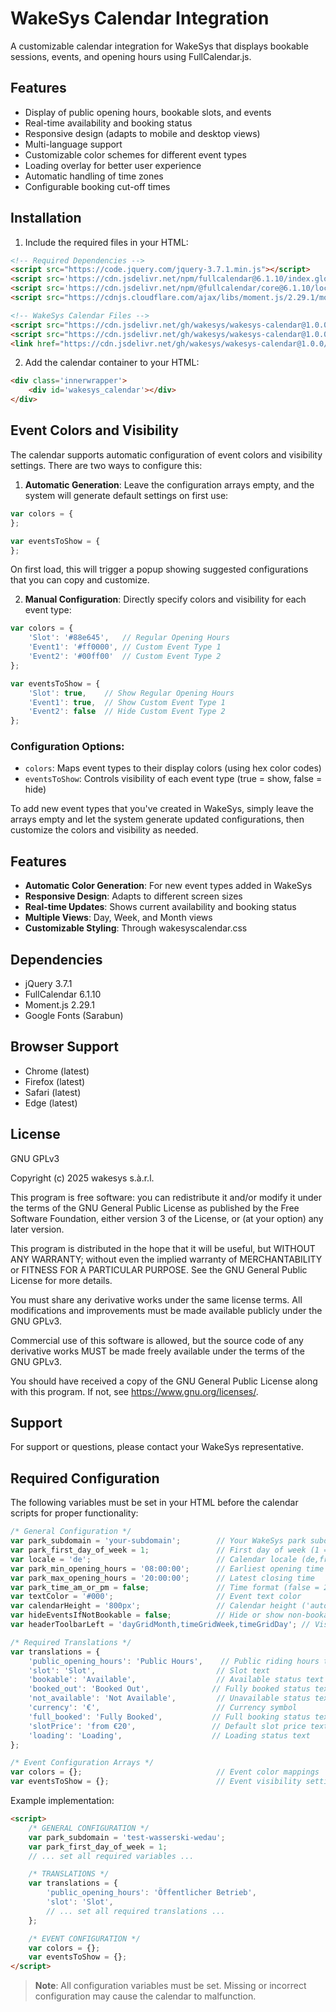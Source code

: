 # WakeSys Calendar Integration

A customizable calendar integration for WakeSys that displays bookable sessions, events, and opening hours using FullCalendar.js.

## Features

- Display of public opening hours, bookable slots, and events
- Real-time availability and booking status
- Responsive design (adapts to mobile and desktop views)
- Multi-language support
- Customizable color schemes for different event types
- Loading overlay for better user experience
- Automatic handling of time zones
- Configurable booking cut-off times

## Installation

1. Include the required files in your HTML:

```html
<!-- Required Dependencies -->
<script src="https://code.jquery.com/jquery-3.7.1.min.js"></script>
<script src='https://cdn.jsdelivr.net/npm/fullcalendar@6.1.10/index.global.min.js'></script>
<script src='https://cdn.jsdelivr.net/npm/@fullcalendar/core@6.1.10/locales-all.global.min.js'></script>
<script src="https://cdnjs.cloudflare.com/ajax/libs/moment.js/2.29.1/moment.min.js"></script>

<!-- WakeSys Calendar Files -->
<script src="https://cdn.jsdelivr.net/gh/wakesys/wakesys-calendar@1.0.0/helpfunctions.js"></script>
<script src="https://cdn.jsdelivr.net/gh/wakesys/wakesys-calendar@1.0.0/wakesyscalendar.js"></script>
<link href="https://cdn.jsdelivr.net/gh/wakesys/wakesys-calendar@1.0.0/wakesyscalendar.css" rel="stylesheet">
```

2. Add the calendar container to your HTML:

```html
<div class='innerwrapper'>
    <div id='wakesys_calendar'></div>
</div>
```

## Event Colors and Visibility

The calendar supports automatic configuration of event colors and visibility settings. There are two ways to configure this:

1. **Automatic Generation**: Leave the configuration arrays empty, and the system will generate default settings on first use:

```javascript
var colors = {
};

var eventsToShow = {
};
```

On first load, this will trigger a popup showing suggested configurations that you can copy and customize.

2. **Manual Configuration**: Directly specify colors and visibility for each event type:

```javascript
var colors = {
    'Slot': '#88e645',   // Regular Opening Hours
    'Event1': '#ff0000', // Custom Event Type 1
    'Event2': '#00ff00'  // Custom Event Type 2
};

var eventsToShow = {
    'Slot': true,    // Show Regular Opening Hours
    'Event1': true,  // Show Custom Event Type 1
    'Event2': false  // Hide Custom Event Type 2
};
```

### Configuration Options:
- `colors`: Maps event types to their display colors (using hex color codes)
- `eventsToShow`: Controls visibility of each event type (true = show, false = hide)

To add new event types that you've created in WakeSys, simply leave the arrays empty and let the system generate updated configurations, then customize the colors and visibility as needed.

## Features

- **Automatic Color Generation**: For new event types added in WakeSys
- **Responsive Design**: Adapts to different screen sizes
- **Real-time Updates**: Shows current availability and booking status
- **Multiple Views**: Day, Week, and Month views
- **Customizable Styling**: Through wakesyscalendar.css

## Dependencies

- jQuery 3.7.1
- FullCalendar 6.1.10
- Moment.js 2.29.1
- Google Fonts (Sarabun)

## Browser Support

- Chrome (latest)
- Firefox (latest)
- Safari (latest)
- Edge (latest)

## License

GNU GPLv3

Copyright (c) 2025 wakesys s.à.r.l.

This program is free software: you can redistribute it and/or modify it under the terms of the GNU General Public License as published by the Free Software Foundation, either version 3 of the License, or (at your option) any later version.

This program is distributed in the hope that it will be useful, but WITHOUT ANY WARRANTY; without even the implied warranty of MERCHANTABILITY or FITNESS FOR A PARTICULAR PURPOSE. See the GNU General Public License for more details.

You must share any derivative works under the same license terms. All modifications and improvements must be made available publicly under the GNU GPLv3.

Commercial use of this software is allowed, but the source code of any derivative works MUST be made freely available under the terms of the GNU GPLv3.

You should have received a copy of the GNU General Public License along with this program. If not, see <https://www.gnu.org/licenses/>.

## Support

For support or questions, please contact your WakeSys representative.

## Required Configuration

The following variables must be set in your HTML before the calendar scripts for proper functionality:

```javascript
/* General Configuration */
var park_subdomain = 'your-subdomain';        // Your WakeSys park subdomain
var park_first_day_of_week = 1;               // First day of week (1 = Monday, 0 = Sunday)
var locale = 'de';                            // Calendar locale (de,fr,it,es,en-gb)
var park_min_opening_hours = '08:00:00';      // Earliest opening time
var park_max_opening_hours = '20:00:00';      // Latest closing time
var park_time_am_or_pm = false;               // Time format (false = 24h, true = AM/PM)
var textColor = '#000';                       // Event text color
var calendarHeight = '800px';                 // Calendar height ('auto' or specific height)
var hideEventsIfNotBookable = false;          // Hide or show non-bookable events
var headerToolbarLeft = 'dayGridMonth,timeGridWeek,timeGridDay'; // Visible calendar views

/* Required Translations */
var translations = {
    'public_opening_hours': 'Public Hours',    // Public riding hours text
    'slot': 'Slot',                           // Slot text
    'bookable': 'Available',                  // Available status text
    'booked_out': 'Booked Out',              // Fully booked status text
    'not_available': 'Not Available',         // Unavailable status text
    'currency': '€',                          // Currency symbol
    'full_booked': 'Fully Booked',           // Full booking status text
    'slotPrice': 'from €20',                 // Default slot price text
    'loading': 'Loading',                    // Loading status text
};

/* Event Configuration Arrays */
var colors = {};                              // Event color mappings
var eventsToShow = {};                        // Event visibility settings
```

Example implementation:

```html
<script>
    /* GENERAL CONFIGURATION */
    var park_subdomain = 'test-wasserski-wedau';
    var park_first_day_of_week = 1;
    // ... set all required variables ...

    /* TRANSLATIONS */
    var translations = {
        'public_opening_hours': 'Öffentlicher Betrieb',
        'slot': 'Slot',
        // ... set all required translations ...
    };

    /* EVENT CONFIGURATION */
    var colors = {};
    var eventsToShow = {};
</script>

```

> **Note**: All configuration variables must be set. Missing or incorrect configuration may cause the calendar to malfunction.
